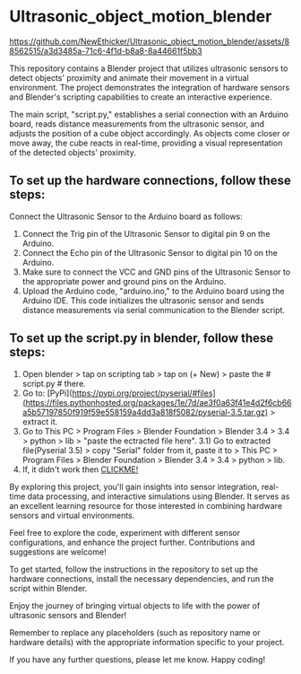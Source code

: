 # Ultrasonic_object_motion_blender


https://github.com/NewEthicker/Ultrasonic_object_motion_blender/assets/88562515/a3d3485a-71c6-4f1d-b8a8-8a44661f5bb3

This repository contains a Blender project that utilizes ultrasonic sensors to detect objects' proximity and animate their movement in a virtual environment. The project demonstrates the integration of hardware sensors and Blender's scripting capabilities to create an interactive experience.

The main script, "script.py," establishes a serial connection with an Arduino board, reads distance measurements from the ultrasonic sensor, and adjusts the position of a cube object accordingly. As objects come closer or move away, the cube reacts in real-time, providing a visual representation of the detected objects' proximity.

## To set up the hardware connections, follow these steps:
Connect the Ultrasonic Sensor to the Arduino board as follows:
1. Connect the Trig pin of the Ultrasonic Sensor to digital pin 9 on the Arduino.
2. Connect the Echo pin of the Ultrasonic Sensor to digital pin 10 on the Arduino.
3. Make sure to connect the VCC and GND pins of the Ultrasonic Sensor to the appropriate power and ground pins on the Arduino.
4. Upload the Arduino code, "arduino.ino," to the Arduino board using the Arduino IDE. This code initializes the ultrasonic sensor and sends distance measurements via serial communication to the Blender script.

## To set up the script.py in blender, follow these steps:
1. Open blender > tap on scripting tab > tap on (+ New) > paste the # script.py # there.
2. Go to: [PyPi](https://pypi.org/project/pyserial/#files](https://files.pythonhosted.org/packages/1e/7d/ae3f0a63f41e4d2f6cb66a5b57197850f919f59e558159a4dd3a818f5082/pyserial-3.5.tar.gz) > extract it.
3. Go to This PC > Program Files > Blender Foundation > Blender 3.4 > 3.4 > python > lib > "paste the ectracted file here".
  3.1) Go to extracted file(Pyserial 3.5) > copy "Serial" folder from it, paste it to > This PC > Program Files > Blender Foundation > Blender 3.4 > 3.4 > python > lib.
4. If, it didn't work then [CLICKME!](https://youtu.be/qFRqy2itak0)

By exploring this project, you'll gain insights into sensor integration, real-time data processing, and interactive simulations using Blender. It serves as an excellent learning resource for those interested in combining hardware sensors and virtual environments.

Feel free to explore the code, experiment with different sensor configurations, and enhance the project further. Contributions and suggestions are welcome!

To get started, follow the instructions in the repository to set up the hardware connections, install the necessary dependencies, and run the script within Blender.

Enjoy the journey of bringing virtual objects to life with the power of ultrasonic sensors and Blender!

Remember to replace any placeholders (such as repository name or hardware details) with the appropriate information specific to your project.

If you have any further questions, please let me know. Happy coding!
